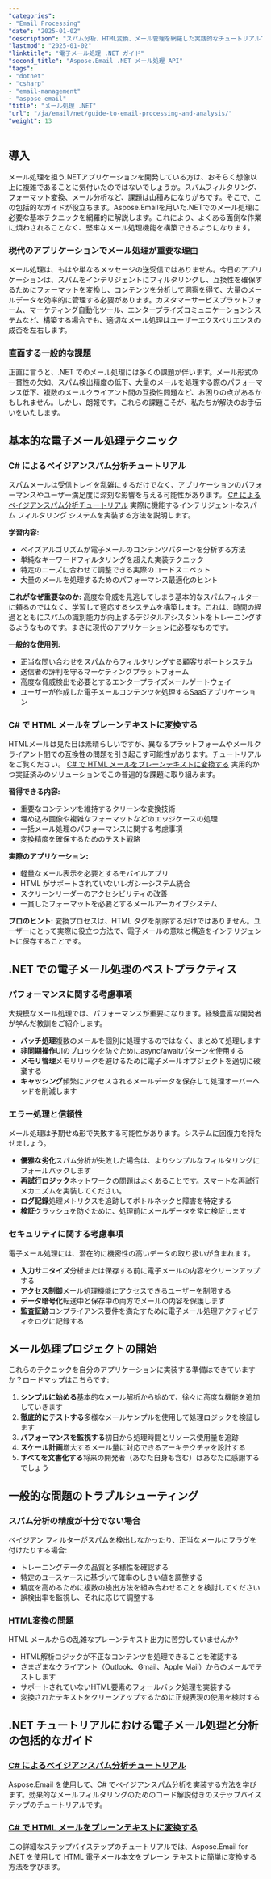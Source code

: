 ```yaml
---
"categories":
- "Email Processing"
"date": "2025-01-02"
"description": "スパム分析、HTML変換、メール管理を網羅した実践的なチュートリアルで、.NETでのメール処理をマスターしましょう。実際のコード例も含まれています。"
"lastmod": "2025-01-02"
"linktitle": "電子メール処理 .NET ガイド"
"second_title": "Aspose.Email .NET メール処理 API"
"tags":
- "dotnet"
- "csharp"
- "email-management"
- "aspose-email"
"title": "メール処理 .NET"
"url": "/ja/email/net/guide-to-email-processing-and-analysis/"
"weight": 13
---
```


## 導入

メール処理を担う.NETアプリケーションを開発している方は、おそらく想像以上に複雑であることに気付いたのではないでしょうか。スパムフィルタリング、フォーマット変換、メール分析など、課題は山積みになりがちです。そこで、この包括的なガイドが役立ちます。Aspose.Emailを用いた.NETでのメール処理に必要な基本テクニックを網羅的に解説します。これにより、よくある面倒な作業に煩わされることなく、堅牢なメール処理機能を構築できるようになります。

### 現代のアプリケーションでメール処理が重要な理由

メール処理は、もはや単なるメッセージの送受信ではありません。今日のアプリケーションは、スパムをインテリジェントにフィルタリングし、互換性を確保するためにフォーマットを変換し、コンテンツを分析して洞察を得て、大量のメールデータを効率的に管理する必要があります。カスタマーサービスプラットフォーム、マーケティング自動化ツール、エンタープライズコミュニケーションシステムなど、構築する場合でも、適切なメール処理はユーザーエクスペリエンスの成否を左右します。

### 直面する一般的な課題

正直に言うと、.NET でのメール処理には多くの課題が伴います。メール形式の一貫性の欠如、スパム検出精度の低下、大量のメールを処理する際のパフォーマンス低下、複数のメールクライアント間の互換性問題など、お困りの点があるかもしれません。しかし、朗報です。これらの課題こそが、私たちが解決のお手伝いをいたします。

## 基本的な電子メール処理テクニック

### C# によるベイジアンスパム分析チュートリアル

スパムメールは受信トレイを乱雑にするだけでなく、アプリケーションのパフォーマンスやユーザー満足度に深刻な影響を与える可能性があります。 [C# によるベイジアンスパム分析チュートリアル](./bayesian-spam-analysis-in-csharp/) 実際に機能するインテリジェントなスパム フィルタリング システムを実装する方法を説明します。

**学習内容:**
- ベイズアルゴリズムが電子メールのコンテンツパターンを分析する方法
- 単純なキーワードフィルタリングを超えた実装テクニック  
- 特定のニーズに合わせて調整できる実際のコードスニペット
- 大量のメールを処理するためのパフォーマンス最適化のヒント

**これがなぜ重要なのか:** 高度な脅威を見逃してしまう基本的なスパムフィルターに頼るのではなく、学習して適応するシステムを構築します。これは、時間の経過とともにスパムの識別能力が向上するデジタルアシスタントをトレーニングするようなものです。まさに現代のアプリケーションに必要なものです。

**一般的な使用例:**
- 正当な問い合わせをスパムからフィルタリングする顧客サポートシステム
- 送信者の評判を守るマーケティングプラットフォーム
- 高度な脅威検出を必要とするエンタープライズメールゲートウェイ
- ユーザーが作成した電子メールコンテンツを処理するSaaSアプリケーション

### C# で HTML メールをプレーンテキストに変換する

HTMLメールは見た目は素晴らしいですが、異なるプラットフォームやメールクライアント間での互換性の問題を引き起こす可能性があります。チュートリアルをご覧ください。 [C# で HTML メールをプレーンテキストに変換する](./convert-html-email-to-plain-text/) 実用的かつ実証済みのソリューションでこの普遍的な課題に取り組みます。

**習得できる内容:**
- 重要なコンテンツを維持するクリーンな変換技術
- 埋め込み画像や複雑なフォーマットなどのエッジケースの処理
- 一括メール処理のパフォーマンスに関する考慮事項
- 変換精度を確保するためのテスト戦略

**実際のアプリケーション:**
- 軽量なメール表示を必要とするモバイルアプリ
- HTML がサポートされていないレガシーシステム統合
- スクリーンリーダーのアクセシビリティの改善
- 一貫したフォーマットを必要とするメールアーカイブシステム

**プロのヒント:** 変換プロセスは、HTML タグを削除するだけではありません。ユーザーにとって実際に役立つ方法で、電子メールの意味と構造をインテリジェントに保存することです。

## .NET での電子メール処理のベストプラクティス

### パフォーマンスに関する考慮事項

大規模なメール処理では、パフォーマンスが重要になります。経験豊富な開発者が学んだ教訓をご紹介します。

- **バッチ処理**複数のメールを個別に処理するのではなく、まとめて処理します
- **非同期操作**UIのブロックを防ぐためにasync/awaitパターンを使用する
- **メモリ管理**メモリリークを避けるために電子メールオブジェクトを適切に破棄する
- **キャッシング**頻繁にアクセスされるメールデータを保存して処理オーバーヘッドを削減します

### エラー処理と信頼性

メール処理は予期せぬ形で失敗する可能性があります。システムに回復力を持たせましょう。

- **優雅な劣化**スパム分析が失敗した場合は、よりシンプルなフィルタリングにフォールバックします
- **再試行ロジック**ネットワークの問題はよくあることです。スマートな再試行メカニズムを実装してください。  
- **ログ記録**処理メトリクスを追跡してボトルネックと障害を特定する
- **検証**クラッシュを防ぐために、処理前にメールデータを常に検証します

### セキュリティに関する考慮事項

電子メール処理には、潜在的に機密性の高いデータの取り扱いが含まれます。

- **入力サニタイズ**分析または保存する前に電子メールの内容をクリーンアップする
- **アクセス制御**メール処理機能にアクセスできるユーザーを制限する
- **データ暗号化**転送中と保存中の両方でメールの内容を保護します
- **監査証跡**コンプライアンス要件を満たすために電子メール処理アクティビティをログに記録する

## メール処理プロジェクトの開始

これらのテクニックを自分のアプリケーションに実装する準備はできていますか？ロードマップはこちらです:

1. **シンプルに始める**基本的なメール解析から始めて、徐々に高度な機能を追加していきます
2. **徹底的にテストする**多様なメールサンプルを使用して処理ロジックを検証します
3. **パフォーマンスを監視する**初日から処理時間とリソース使用量を追跡
4. **スケール計画**増大するメール量に対応できるアーキテクチャを設計する
5. **すべてを文書化する**将来の開発者（あなた自身も含む）はあなたに感謝するでしょう

## 一般的な問題のトラブルシューティング

### スパム分析の精度が十分でない場合

ベイジアン フィルターがスパムを検出しなかったり、正当なメールにフラグを付けたりする場合:
- トレーニングデータの品質と多様性を確認する
- 特定のユースケースに基づいて確率のしきい値を調整する
- 精度を高めるために複数の検出方法を組み合わせることを検討してください
- 誤検出率を監視し、それに応じて調整する

### HTML変換の問題

HTML メールからの乱雑なプレーンテキスト出力に苦労していませんか?
- HTML解析ロジックが不正なコンテンツを処理できることを確認する
- さまざまなクライアント（Outlook、Gmail、Apple Mail）からのメールでテストします
- サポートされていないHTML要素のフォールバック処理を実装する
- 変換されたテキストをクリーンアップするために正規表現の使用を検討する

## .NET チュートリアルにおける電子メール処理と分析の包括的なガイド

### [C# によるベイジアンスパム分析チュートリアル](./bayesian-spam-analysis-in-csharp/)
Aspose.Email を使用して、C# でベイジアンスパム分析を実装する方法を学びます。効果的なメールフィルタリングのためのコード解説付きのステップバイステップのチュートリアルです。

### [C# で HTML メールをプレーンテキストに変換する](./convert-html-email-to-plain-text/)
この詳細なステップバイステップのチュートリアルでは、Aspose.Email for .NET を使用して HTML 電子メール本文をプレーン テキストに簡単に変換する方法を学びます。